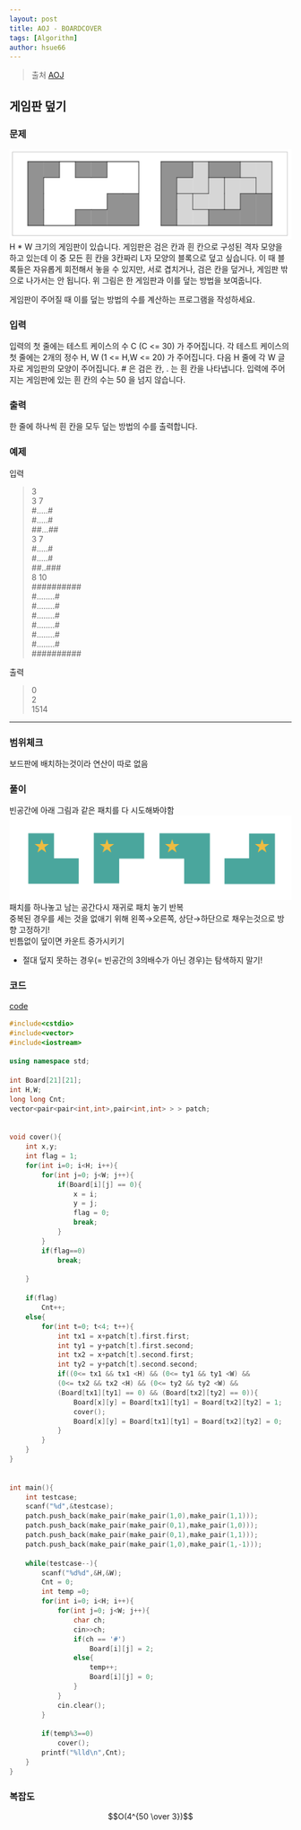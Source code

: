 ```yaml
---
layout: post
title: AOJ - BOARDCOVER 
tags: [Algorithm]
author: hsue66 
---
```


> 출처 [AOJ](https://algospot.com/judge/problem/read/BOARDCOVER)

게임판 덮기 
--------------
### 문제
![예시](/assets/img/postimg/aojBp.png)
H * W 크기의 게임판이 있습니다. 게임판은 검은 칸과 흰 칸으로 구성된 격자 모양을 하고 있는데 이 중 모든 흰 칸을 3칸짜리 L자 모양의 블록으로 덮고 싶습니다. 이 때 블록들은 자유롭게 회전해서 놓을 수 있지만, 서로 겹치거나, 검은 칸을 덮거나, 게임판 밖으로 나가서는 안 됩니다. 위 그림은 한 게임판과 이를 덮는 방법을 보여줍니다.

게임판이 주어질 때 이를 덮는 방법의 수를 계산하는 프로그램을 작성하세요.
### 입력
입력의 첫 줄에는 테스트 케이스의 수 C (C <= 30) 가 주어집니다. 각 테스트 케이스의 첫 줄에는 2개의 정수 H, W (1 <= H,W <= 20) 가 주어집니다. 다음 H 줄에 각 W 글자로 게임판의 모양이 주어집니다. # 은 검은 칸, . 는 흰 칸을 나타냅니다. 입력에 주어지는 게임판에 있는 흰 칸의 수는 50 을 넘지 않습니다.
### 출력
한 줄에 하나씩 흰 칸을 모두 덮는 방법의 수를 출력합니다.
### 예제
입력  
>3   
3 7   
#.....#   
#.....#   
##...##   
3 7   
#.....#   
#.....#   
##..###   
8 10   
##########   
#........#   
#........#   
#........#   
#........#   
#........#   
#........#   
##########   

출력  
> 0    
2  
1514  


* * *
### 범위체크
보드판에 배치하는것이라 연산이 따로 없음
### 풀이
빈공간에 아래 그림과 같은 패치를 다 시도해봐야함  
![예시](/assets/img/postimg/aojB.png)
패치를 하나놓고 남는 공간다시 재귀로 패치 놓기 반복  
중복된 경우를 세는 것을 없애기 위해 왼쪽→오른쪽, 상단→하단으로 채우는것으로 방향 고정하기!  
빈틈없이 덮이면 카운트 증가시키기  
+ 절대 덮지 못하는 경우(= 빈공간의 3의배수가 아닌 경우)는 탐색하지 말기! 
### 코드
[code](https://github.com/Hsue66/Algo/blob/master/BOARDCOVER/nboard.cpp)

```cpp
#include<cstdio>
#include<vector>
#include<iostream>

using namespace std;

int Board[21][21];
int H,W;
long long Cnt;
vector<pair<pair<int,int>,pair<int,int> > > patch;


void cover(){
	int x,y;
	int flag = 1;
	for(int i=0; i<H; i++){
		for(int j=0; j<W; j++){
			if(Board[i][j] == 0){
				x = i;
				y = j;
				flag = 0;
				break;
			}		
		}
		if(flag==0)
			break;

	}

	if(flag)
		Cnt++;
	else{
		for(int t=0; t<4; t++){
			int tx1 = x+patch[t].first.first;
			int ty1 = y+patch[t].first.second;
			int tx2 = x+patch[t].second.first;
			int ty2 = y+patch[t].second.second;
			if((0<= tx1 && tx1 <H) && (0<= ty1 && ty1 <W) &&
			(0<= tx2 && tx2 <H) && (0<= ty2 && ty2 <W) &&
			(Board[tx1][ty1] == 0) && (Board[tx2][ty2] == 0)){
				Board[x][y] = Board[tx1][ty1] = Board[tx2][ty2] = 1;
				cover();
				Board[x][y] = Board[tx1][ty1] = Board[tx2][ty2] = 0;
			}
		}
	}
}


int main(){
	int testcase;
	scanf("%d",&testcase);
	patch.push_back(make_pair(make_pair(1,0),make_pair(1,1)));
	patch.push_back(make_pair(make_pair(0,1),make_pair(1,0)));
	patch.push_back(make_pair(make_pair(0,1),make_pair(1,1)));
	patch.push_back(make_pair(make_pair(1,0),make_pair(1,-1)));

	while(testcase--){
		scanf("%d%d",&H,&W);
		Cnt = 0;
		int temp =0;
		for(int i=0; i<H; i++){
			for(int j=0; j<W; j++){
				char ch;
				cin>>ch;
				if(ch == '#')
					Board[i][j] = 2;
				else{
					temp++;
					Board[i][j] = 0;
				}
			}
			cin.clear();
		}
		
		if(temp%3==0)
			cover();
		printf("%lld\n",Cnt);
	}
}
```
### 복잡도
$$O(4^{50 \over 3})$$
